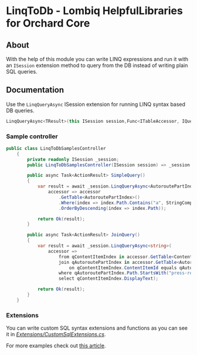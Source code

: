 # LinqToDb - Lombiq HelpfulLibraries for Orchard Core



## About

With the help of this module you can write LINQ expressions and run it with an `ISession` extension method to query from the DB instead of writing plain SQL queries.


## Documentation

Use the `LinqQueryAsync` ISession extension for running LINQ syntax based DB queries.
```csharp 
LinqQueryAsync<TResult>(this ISession session,Func<ITableAccessor, IQueryable> query)
```

### Sample controller

```csharp
public class LinqToDbSamplesController
    {
        private readonly ISession _session;
        public LinqToDbSamplesController(ISession session) => _session = session;

        public async Task<ActionResult> SimpleQuery()
        {
            var result = await _session.LinqQueryAsync<AutoroutePartIndex>(
                accessor => accessor
                    .GetTable<AutoroutePartIndex>()
                    .Where(index => index.Path.Contains("a", StringComparison.OrdinalIgnoreCase))
                    .OrderByDescending(index => index.Path));

            return Ok(result);
        }

        public async Task<ActionResult> JoinQuery()
        {
            var result = await _session.LinqQueryAsync<string>(
                accessor =>
                    from qContentItemIndex in accessor.GetTable<ContentItemIndex>()
                    join qAutoroutePartIndex in accessor.GetTable<AutoroutePartIndex>()
                        on qContentItemIndex.ContentItemId equals qAutoroutePartIndex.ContentItemId
                    where qAutoroutePartIndex.Path.StartsWith("press-release/", StringComparison.OrdinalIgnoreCase)
                    select qContentItemIndex.DisplayText);

            return Ok(result);
        }
    }
```

### Extensions

You can write custom SQL syntax extensions and functions as you can see it in *[Extensions/CustomSqlExtensions.cs](Extensions/CustomSqlExtensions.cs)*.

For more examples check out [this article](http://blog.linq2db.com/2016/06/how-to-teach-linq-to-db-convert-custom.html).

